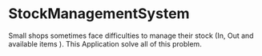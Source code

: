 # StockManagementSystem
Small  shops sometimes face difficulties to manage their stock (In, Out and available items ). This Application solve all of this problem.
